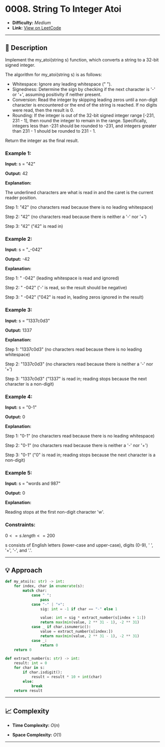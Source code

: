 # 0008. String To Integer Atoi

- **Difficulty:** _Medium_  
- **Link:** [View on LeetCode](https://leetcode.com/problems/string-to-integer-atoi/)

---

## 🧩 Description

Implement the my_atoi(string s) function, which converts a string to a 32-bit signed integer.

The algorithm for my_atoi(string s) is as follows:

- Whitespace: Ignore any leading whitespace (" ").
- Signedness: Determine the sign by checking if the next character is '-' or '+', assuming positivity if neither present.
- Conversion: Read the integer by skipping leading zeros until a non-digit character is encountered or the end of the string is reached. If no digits were read, then the result is 0.
- Rounding: If the integer is out of the 32-bit signed integer range [-231, 231 - 1], then round the integer to remain in the range. Specifically, integers less than -231 should be rounded to -231, and integers greater than 231 - 1 should be rounded to 231 - 1.

Return the integer as the final result.

 

### Example 1:
**Input:** s = "42"

**Output:** 42

**Explanation:**

The underlined characters are what is read in and the caret is the current reader position.

Step 1: "42" (no characters read because there is no leading whitespace)
         

Step 2: "42" (no characters read because there is neither a '-' nor '+')
         
Step 3: "42" ("42" is read in)
           
### Example 2:
**Input:** s = "_-042"

**Output:** -42

**Explanation:**

Step 1: "   -042" (leading whitespace is read and ignored)
            
Step 2: "   -042" ('-' is read, so the result should be negative)
            
Step 3: "   -042" ("042" is read in, leading zeros ignored in the result)
               
### Example 3:
**Input:** s = "1337c0d3"

**Output:** 1337

**Explanation:**

Step 1: "1337c0d3" (no characters read because there is no leading whitespace)
         
Step 2: "1337c0d3" (no characters read because there is neither a '-' nor '+')
         
Step 3: "1337c0d3" ("1337" is read in; reading stops because the next character is a non-digit)
             
### Example 4:
**Input:** s = "0-1"

**Output:** 0

**Explanation:**

Step 1: "0-1" (no characters read because there is no leading whitespace)
         
Step 2: "0-1" (no characters read because there is neither a '-' nor '+')
         
Step 3: "0-1" ("0" is read in; reading stops because the next character is a non-digit)
          
### Example 5:
**Input:** s = "words and 987"

**Output:** 0

**Explanation:**

Reading stops at the first non-digit character 'w'.

 

### Constraints:

$0 <= s.length <= 200$

s consists of English letters (lower-case and upper-case), digits (0-9), ' ', '+', '-', and '.'.

---

## 💡 Approach

```python
def my_atoi(s: str) -> int:
    for index, char in enumerate(s):
        match char:
            case " ":
                pass
            case "-" | "+":
                sig: int = -1 if char == "-" else 1

                value: int = sig * extract_number(s[index + 1:])
                return max(min(value, 2 ** 31 - 1), -2 ** 31)
            case _ if char.isnumeric():
                value = extract_number(s[index:])
                return max(min(value, 2 ** 31 - 1), -2 ** 31)
            case _:
                return 0
    return 0

def extract_number(s: str) -> int:
    result: int = 0
    for char in s:
        if char.isdigit():
            result = result * 10 + int(char)
        else:
            break
    return result
```

---

## 📈 Complexity

- **Time Complexity:** $O(n)$

- **Space Complexity:** $O(1)$

---
